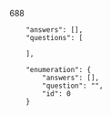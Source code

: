 688

        "answers": [],
        "questions": [

        ],

        "enumeration": {
            "answers": [],
            "question": "",
            "id": 0
        }

